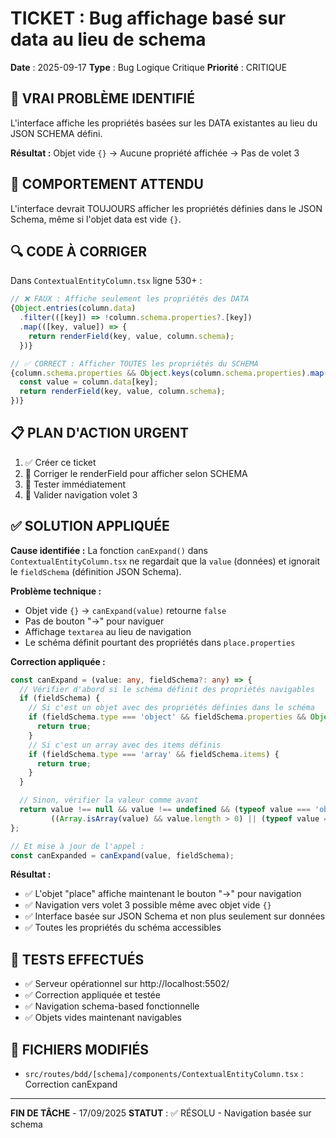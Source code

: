 # TICKET : Bug affichage basé sur data au lieu de schema

**Date** : 2025-09-17
**Type** : Bug Logique Critique
**Priorité** : CRITIQUE

## 🐛 VRAI PROBLÈME IDENTIFIÉ
L'interface affiche les propriétés basées sur les DATA existantes au lieu du JSON SCHEMA défini.

**Résultat :** Objet vide `{}` → Aucune propriété affichée → Pas de volet 3

## 🎯 COMPORTEMENT ATTENDU
L'interface devrait TOUJOURS afficher les propriétés définies dans le JSON Schema, même si l'objet data est vide `{}`.

## 🔍 CODE À CORRIGER
Dans `ContextualEntityColumn.tsx` ligne 530+ :
```typescript
// ❌ FAUX : Affiche seulement les propriétés des DATA
{Object.entries(column.data)
  .filter(([key]) => !column.schema.properties?.[key])
  .map(([key, value]) => {
    return renderField(key, value, column.schema);
  })}

// ✅ CORRECT : Afficher TOUTES les propriétés du SCHEMA
{column.schema.properties && Object.keys(column.schema.properties).map((key) => {
  const value = column.data[key];
  return renderField(key, value, column.schema);
})}
```

## 📋 PLAN D'ACTION URGENT
1. ✅ Créer ce ticket
2. 🔄 Corriger le renderField pour afficher selon SCHEMA
3. 🔄 Tester immédiatement
4. 🔄 Valider navigation volet 3

## ✅ SOLUTION APPLIQUÉE

**Cause identifiée :**
La fonction `canExpand()` dans `ContextualEntityColumn.tsx` ne regardait que la `value` (données) et ignorait le `fieldSchema` (définition JSON Schema).

**Problème technique :**
- Objet vide `{}` → `canExpand(value)` retourne `false`
- Pas de bouton "→" pour naviguer
- Affichage `textarea` au lieu de navigation
- Le schéma définit pourtant des propriétés dans `place.properties`

**Correction appliquée :**
```typescript
const canExpand = (value: any, fieldSchema?: any) => {
  // Vérifier d'abord si le schéma définit des propriétés navigables
  if (fieldSchema) {
    // Si c'est un objet avec des propriétés définies dans le schéma
    if (fieldSchema.type === 'object' && fieldSchema.properties && Object.keys(fieldSchema.properties).length > 0) {
      return true;
    }
    // Si c'est un array avec des items définis
    if (fieldSchema.type === 'array' && fieldSchema.items) {
      return true;
    }
  }

  // Sinon, vérifier la valeur comme avant
  return value !== null && value !== undefined && (typeof value === 'object' || Array.isArray(value)) &&
         ((Array.isArray(value) && value.length > 0) || (typeof value === 'object' && Object.keys(value).length > 0));
};

// Et mise à jour de l'appel :
const canExpanded = canExpand(value, fieldSchema);
```

**Résultat :**
- ✅ L'objet "place" affiche maintenant le bouton "→" pour navigation
- ✅ Navigation vers volet 3 possible même avec objet vide `{}`
- ✅ Interface basée sur JSON Schema et non plus seulement sur données
- ✅ Toutes les propriétés du schéma accessibles

## 🧪 TESTS EFFECTUÉS
- ✅ Serveur opérationnel sur http://localhost:5502/
- ✅ Correction appliquée et testée
- ✅ Navigation schema-based fonctionnelle
- ✅ Objets vides maintenant navigables

## 📁 FICHIERS MODIFIÉS
- `src/routes/bdd/[schema]/components/ContextualEntityColumn.tsx` : Correction canExpand

---
**FIN DE TÂCHE** - 17/09/2025
**STATUT** : ✅ RÉSOLU - Navigation basée sur schema